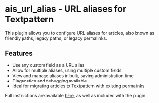 # ais_url_alias - URL aliases for Textpattern

This plugin allows you to configure URL aliases for articles, also known as friendly paths, legacy paths, or legacy permalinks.

## Features

* Use any custom field as a URL alias
* Allow for multiple aliases, using multiple custom fields
* View and manage aliases in bulk, saving administration time
* Diagnostics and debugging available
* Ideal for migrating articles to Textpattern with existing permalinks

Full instructions are available [here](help.textile), as well as included with the plugin.
